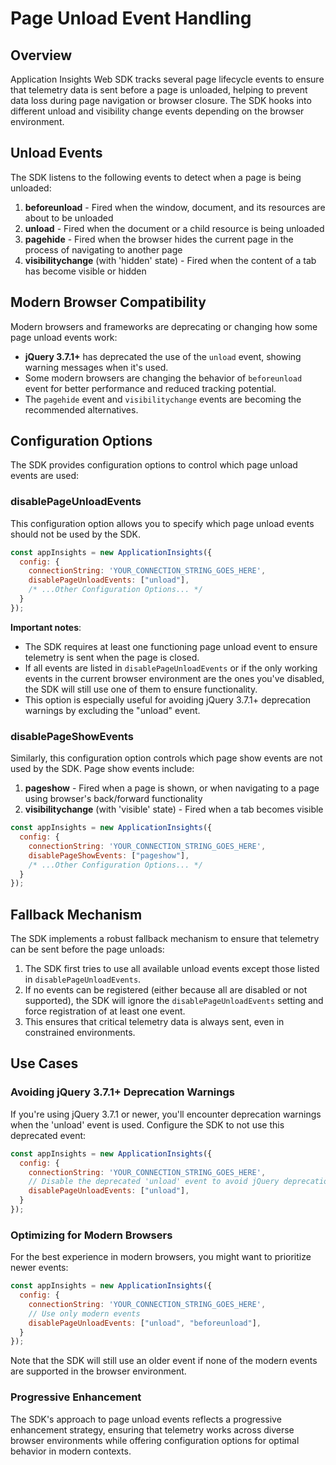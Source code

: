 # Page Unload Event Handling

## Overview

Application Insights Web SDK tracks several page lifecycle events to ensure that telemetry data is sent before a page is unloaded, helping to prevent data loss during page navigation or browser closure. The SDK hooks into different unload and visibility change events depending on the browser environment.

## Unload Events

The SDK listens to the following events to detect when a page is being unloaded:

1. **beforeunload** - Fired when the window, document, and its resources are about to be unloaded
2. **unload** - Fired when the document or a child resource is being unloaded
3. **pagehide** - Fired when the browser hides the current page in the process of navigating to another page
4. **visibilitychange** (with 'hidden' state) - Fired when the content of a tab has become visible or hidden

## Modern Browser Compatibility

Modern browsers and frameworks are deprecating or changing how some page unload events work:

- **jQuery 3.7.1+** has deprecated the use of the `unload` event, showing warning messages when it's used.
- Some modern browsers are changing the behavior of `beforeunload` event for better performance and reduced tracking potential.
- The `pagehide` event and `visibilitychange` events are becoming the recommended alternatives.

## Configuration Options

The SDK provides configuration options to control which page unload events are used:

### disablePageUnloadEvents

This configuration option allows you to specify which page unload events should not be used by the SDK.

```javascript
const appInsights = new ApplicationInsights({
  config: {
    connectionString: 'YOUR_CONNECTION_STRING_GOES_HERE',
    disablePageUnloadEvents: ["unload"],
    /* ...Other Configuration Options... */
  }
});
```

**Important notes**:

- The SDK requires at least one functioning page unload event to ensure telemetry is sent when the page is closed.
- If all events are listed in `disablePageUnloadEvents` or if the only working events in the current browser environment are the ones you've disabled, the SDK will still use one of them to ensure functionality.
- This option is especially useful for avoiding jQuery 3.7.1+ deprecation warnings by excluding the "unload" event.

### disablePageShowEvents

Similarly, this configuration option controls which page show events are not used by the SDK. Page show events include:

1. **pageshow** - Fired when a page is shown, or when navigating to a page using browser's back/forward functionality
2. **visibilitychange** (with 'visible' state) - Fired when a tab becomes visible

```javascript
const appInsights = new ApplicationInsights({
  config: {
    connectionString: 'YOUR_CONNECTION_STRING_GOES_HERE',
    disablePageShowEvents: ["pageshow"],
    /* ...Other Configuration Options... */
  }
});
```

## Fallback Mechanism

The SDK implements a robust fallback mechanism to ensure that telemetry can be sent before the page unloads:

1. The SDK first tries to use all available unload events except those listed in `disablePageUnloadEvents`.
2. If no events can be registered (either because all are disabled or not supported), the SDK will ignore the `disablePageUnloadEvents` setting and force registration of at least one event.
3. This ensures that critical telemetry data is always sent, even in constrained environments.

## Use Cases

### Avoiding jQuery 3.7.1+ Deprecation Warnings

If you're using jQuery 3.7.1 or newer, you'll encounter deprecation warnings when the 'unload' event is used. Configure the SDK to not use this deprecated event:

```javascript
const appInsights = new ApplicationInsights({
  config: {
    connectionString: 'YOUR_CONNECTION_STRING_GOES_HERE',
    // Disable the deprecated 'unload' event to avoid jQuery deprecation warnings
    disablePageUnloadEvents: ["unload"],
  }
});
```

### Optimizing for Modern Browsers

For the best experience in modern browsers, you might want to prioritize newer events:

```javascript
const appInsights = new ApplicationInsights({
  config: {
    connectionString: 'YOUR_CONNECTION_STRING_GOES_HERE',
    // Use only modern events
    disablePageUnloadEvents: ["unload", "beforeunload"],
  }
});
```

Note that the SDK will still use an older event if none of the modern events are supported in the browser environment.

### Progressive Enhancement

The SDK's approach to page unload events reflects a progressive enhancement strategy, ensuring that telemetry works across diverse browser environments while offering configuration options for optimal behavior in modern contexts.